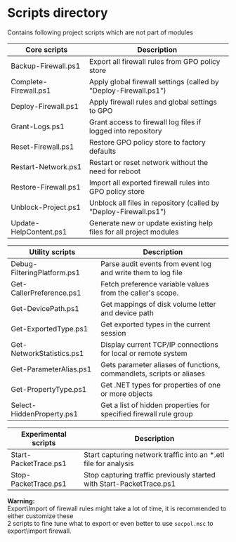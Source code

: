 
# Scripts directory

Contains following project scripts which are not part of modules

| Core scripts           | Description                                                        |
| ---------------------- | ------------------------------------------------------------------ |
| Backup-Firewall.ps1    | Export all firewall rules from GPO policy store                    |
| Complete-Firewall.ps1  | Apply global firewall settings (called by "Deploy-Firewall.ps1")   |
| Deploy-Firewall.ps1    | Apply firewall rules and global settings to GPO                    |
| Grant-Logs.ps1         | Grant access to firewall log files if logged into repository       |
| Reset-Firewall.ps1     | Restore GPO policy store to factory defaults                       |
| Restart-Network.ps1    | Restart or reset network without the need for reboot               |
| Restore-Firewall.ps1   | Import all exported firewall rules into GPO policy store           |
| Unblock-Project.ps1    | Unblock all files in repository (called by "Deploy-Firewall.ps1")  |
| Update-HelpContent.ps1 | Generate new or update existing help files for all project modules |

| Utility scripts             | Description                                                          |
| --------------------------- | -------------------------------------------------------------------- |
| Debug-FilteringPlatform.ps1 | Parse audit events from event log and write them to log file         |
| Get-CallerPreference.ps1    | Fetch preference variable values from the caller's scope.            |
| Get-DevicePath.ps1          | Get mappings of disk volume letter and device path                   |
| Get-ExportedType.ps1        | Get exported types in the current session                            |
| Get-NetworkStatistics.ps1   | Display current TCP/IP connections for local or remote system        |
| Get-ParameterAlias.ps1      | Gets parameter aliases of functions, commandlets, scripts or aliases |
| Get-PropertyType.ps1        | Get .NET types for properties of one or more objects                 |
| Select-HiddenProperty.ps1   | Get a list of hidden properties for specified firewall rule group    |

| Experimental scripts  | Description                                                          |
| --------------------- | -------------------------------------------------------------------- |
| Start-PacketTrace.ps1 | Start capturing network traffic into an *.etl file for analysis      |
| Stop-PacketTrace.ps1  | Stop capturing traffic previously started with Start-PacketTrace.ps1 |

**Warning:**\
Export\Import of firewall rules might take a lot of time, it is recommended to either customize these\
2 scripts to fine tune what to export or even better to use `secpol.msc` to export\import firewall.
